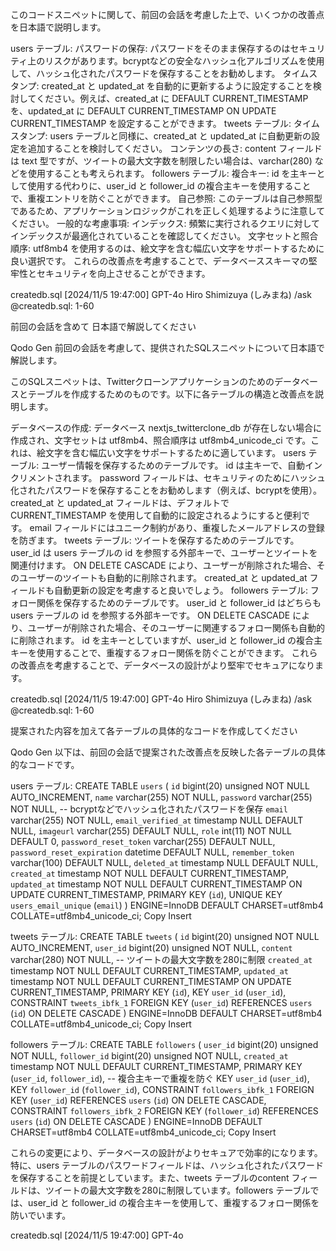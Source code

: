 このコードスニペットに関して、前回の会話を考慮した上で、いくつかの改善点を日本語で説明します。

users テーブル:
パスワードの保存: パスワードをそのまま保存するのはセキュリティ上のリスクがあります。bcryptなどの安全なハッシュ化アルゴリズムを使用して、ハッシュ化されたパスワードを保存することをお勧めします。
タイムスタンプ: created_at と updated_at を自動的に更新するように設定することを検討してください。例えば、created_at に DEFAULT CURRENT_TIMESTAMP を、updated_at に DEFAULT CURRENT_TIMESTAMP ON UPDATE CURRENT_TIMESTAMP を設定することができます。
tweets テーブル:
タイムスタンプ: users テーブルと同様に、created_at と updated_at に自動更新の設定を追加することを検討してください。
コンテンツの長さ: content フィールドは text 型ですが、ツイートの最大文字数を制限したい場合は、varchar(280) などを使用することも考えられます。
followers テーブル:
複合キー: id を主キーとして使用する代わりに、user_id と follower_id の複合主キーを使用することで、重複エントリを防ぐことができます。
自己参照: このテーブルは自己参照型であるため、アプリケーションロジックがこれを正しく処理するように注意してください。
一般的な考慮事項:
インデックス: 頻繁に実行されるクエリに対してインデックスが最適化されていることを確認してください。
文字セットと照合順序: utf8mb4 を使用するのは、絵文字を含む幅広い文字をサポートするために良い選択です。
これらの改善点を考慮することで、データベーススキーマの堅牢性とセキュリティを向上させることができます。

createdb.sql
[2024/11/5 19:47:00]
GPT-4o
Hiro Shimizuya (しみまね)
/ask @createdb.sql: 1-60

前回の会話を含めて 日本語で解説してください

Qodo Gen
前回の会話を考慮して、提供されたSQLスニペットについて日本語で解説します。

このSQLスニペットは、Twitterクローンアプリケーションのためのデータベースとテーブルを作成するためのものです。以下に各テーブルの構造と改善点を説明します。

データベースの作成:
データベース nextjs_twitterclone_db が存在しない場合に作成され、文字セットは utf8mb4、照合順序は utf8mb4_unicode_ci です。これは、絵文字を含む幅広い文字をサポートするために適しています。
users テーブル:
ユーザー情報を保存するためのテーブルです。
id は主キーで、自動インクリメントされます。
password フィールドは、セキュリティのためにハッシュ化されたパスワードを保存することをお勧めします（例えば、bcryptを使用）。
created_at と updated_at フィールドは、デフォルトで CURRENT_TIMESTAMP を使用して自動的に設定されるようにすると便利です。
email フィールドにはユニーク制約があり、重複したメールアドレスの登録を防ぎます。
tweets テーブル:
ツイートを保存するためのテーブルです。
user_id は users テーブルの id を参照する外部キーで、ユーザーとツイートを関連付けます。
ON DELETE CASCADE により、ユーザーが削除された場合、そのユーザーのツイートも自動的に削除されます。
created_at と updated_at フィールドも自動更新の設定を考慮すると良いでしょう。
followers テーブル:
フォロー関係を保存するためのテーブルです。
user_id と follower_id はどちらも users テーブルの id を参照する外部キーです。
ON DELETE CASCADE により、ユーザーが削除された場合、そのユーザーに関連するフォロー関係も自動的に削除されます。
id を主キーとしていますが、user_id と follower_id の複合主キーを使用することで、重複するフォロー関係を防ぐことができます。
これらの改善点を考慮することで、データベースの設計がより堅牢でセキュアになります。

createdb.sql
[2024/11/5 19:47:00]
GPT-4o
Hiro Shimizuya (しみまね)
/ask @createdb.sql: 1-60

提案された内容を加えて各テーブルの具体的なコードを作成してください

Qodo Gen
以下は、前回の会話で提案された改善点を反映した各テーブルの具体的なコードです。

users テーブル:
CREATE TABLE `users` (
  `id` bigint(20) unsigned NOT NULL AUTO_INCREMENT,
  `name` varchar(255) NOT NULL,
  `password` varchar(255) NOT NULL, -- bcryptなどでハッシュ化されたパスワードを保存
  `email` varchar(255) NOT NULL,
  `email_verified_at` timestamp NULL DEFAULT NULL,
  `imageurl` varchar(255) DEFAULT NULL,
  `role` int(11) NOT NULL DEFAULT 0,
  `password_reset_token` varchar(255) DEFAULT NULL,
  `password_reset_expiration` datetime DEFAULT NULL,
  `remember_token` varchar(100) DEFAULT NULL,
  `deleted_at` timestamp NULL DEFAULT NULL,
  `created_at` timestamp NOT NULL DEFAULT CURRENT_TIMESTAMP,
  `updated_at` timestamp NOT NULL DEFAULT CURRENT_TIMESTAMP ON UPDATE CURRENT_TIMESTAMP,
  PRIMARY KEY (`id`),
  UNIQUE KEY `users_email_unique` (`email`)
) ENGINE=InnoDB DEFAULT CHARSET=utf8mb4 COLLATE=utf8mb4_unicode_ci;
Copy
Insert

tweets テーブル:
CREATE TABLE `tweets` (
    `id` bigint(20) unsigned NOT NULL AUTO_INCREMENT,
    `user_id` bigint(20) unsigned NOT NULL,
    `content` varchar(280) NOT NULL, -- ツイートの最大文字数を280に制限
    `created_at` timestamp NOT NULL DEFAULT CURRENT_TIMESTAMP,
    `updated_at` timestamp NOT NULL DEFAULT CURRENT_TIMESTAMP ON UPDATE CURRENT_TIMESTAMP,
    PRIMARY KEY (`id`),
    KEY `user_id` (`user_id`),
    CONSTRAINT `tweets_ibfk_1` FOREIGN KEY (`user_id`) REFERENCES `users` (`id`) ON DELETE CASCADE
) ENGINE=InnoDB DEFAULT CHARSET=utf8mb4 COLLATE=utf8mb4_unicode_ci;
Copy
Insert

followers テーブル:
CREATE TABLE `followers` (
    `user_id` bigint(20) unsigned NOT NULL,
    `follower_id` bigint(20) unsigned NOT NULL,
    `created_at` timestamp NOT NULL DEFAULT CURRENT_TIMESTAMP,
    PRIMARY KEY (`user_id`, `follower_id`), -- 複合主キーで重複を防ぐ
    KEY `user_id` (`user_id`),
    KEY `follower_id` (`follower_id`),
    CONSTRAINT `followers_ibfk_1` FOREIGN KEY (`user_id`) REFERENCES `users` (`id`) ON DELETE CASCADE,
    CONSTRAINT `followers_ibfk_2` FOREIGN KEY (`follower_id`) REFERENCES `users` (`id`) ON DELETE CASCADE
) ENGINE=InnoDB DEFAULT CHARSET=utf8mb4 COLLATE=utf8mb4_unicode_ci;
Copy
Insert

これらの変更により、データベースの設計がよりセキュアで効率的になります。特に、users テーブルのパスワードフィールドは、ハッシュ化されたパスワードを保存することを前提としています。また、tweets テーブルのcontent フィールドは、ツイートの最大文字数を280に制限しています。followers テーブルでは、user_id と follower_id の複合主キーを使用して、重複するフォロー関係を防いでいます。

createdb.sql
[2024/11/5 19:47:00]
GPT-4o